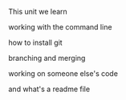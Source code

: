 This unit we learn

working with the command line

how to install git

branching and merging

working on someone else's code

and what's a readme file
